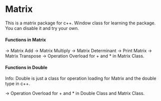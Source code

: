 # Matrix

This is a matrix package for c++.
Window class for learning the package. You can disable it and try your own.

#### Functions in Matrix

-> Matrix Add
-> Matrix Multiply
-> Matrix Determinant
-> Print Matrix
-> Matrix Transpose
-> Operation Overload for + and * in Matrix Class.

#### Functions in Double
Info: Double is just a class for operation loading for Matrix and the double type in c++.

-> Operation Overload for + and * in Double Class and Matrix Class.
